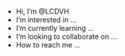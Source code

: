 - Hi, I’m @LCDVH
- I’m interested in ...
- I’m currently learning ...
- I’m looking to collaborate on ...
- How to reach me ...

<!---
LCDVH/LCDVH is a ✨ special ✨ repository because its `README.md` (this file) appears on your GitHub profile.
You can click the Preview link to take a look at your changes.
--->
